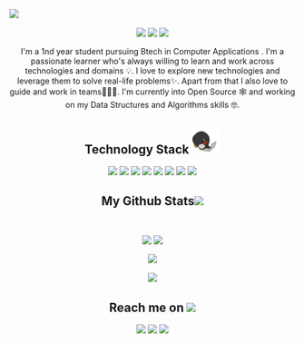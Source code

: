 <p align="center">
 
</p align="center">
<img src="https://github.com/hoopinwhoopin/hoopinwhoopin/blob/main/Facebook Video Cover 1702x630 px.mp4" />

<p align="center">
 
 <img src="https://badges.pufler.dev/visits/hoopinwhoopin/hoopinwhoopin"/> 
 <!-- <img src="https://badges.pufler.dev/years/hoopinwhoopin"/> -->
 <img src="https://badges.pufler.dev/repos/hoopinwhoopin"/>
 <img src="https://badges.pufler.dev/commits/monthly/hoopinwhoopin" />

</p>

<p align="center">
  I'm a 1nd year student pursuing Btech in Computer Applications . I'm a passionate learner who's always willing to learn and work across technologies and domains 💡. I love to explore new technologies and leverage them to solve real-life problems✨. Apart from that I also love to guide and work in teams👨🏻‍💻. I'm currently into Open Source 🕸️ and working on my Data Structures and Algorithms skills 🤓.
</p>  

<h2 align="center">Technology Stack <img src="https://github.com/hoopinwhoopin/hoopinwhoopin/blob/main/images/laptop.gif" width="50"></h2>

<p align="center">
 <img src="https://img.shields.io/badge/C-00599C?style=flat-square&logo=c&logoColor=white"/>
<img src="https://img.shields.io/badge/-java-E34A86?style=flat-square&logo=java"/>
<img src="https://img.shields.io/badge/-C++-00599C?style=flat-square&logo=c++"/>
<img src="https://img.shields.io/badge/-HTML5-E34F26?style=flat-square&logo=html5&logoColor=white"/>
<img src="https://img.shields.io/badge/-CSS3-1572B6?style=flat-square&logo=css3"/>
<img src="https://img.shields.io/badge/-JavaScript-black?style=flat-square&logo=javascript"/>
<img src="https://img.shields.io/badge/-Git-black?style=flat-square&logo=git"/>
<img src="https://img.shields.io/badge/-GitHub-black?style=flat-square&logo=github"/>
</p>


<h2 align="center">
  My Github Stats<img src="https://media.giphy.com/media/VgCDAzcKvsR6OM0uWg/giphy.gif" width="50">
</h2>
 
<br>

<p align = "center">
  <img  src = "https://github-readme-stats.vercel.app/api?username=hoopinwhoopin&show_icons=true&theme=radical&line_height=27">
  <img src = "https://github-readme-stats.vercel.app/api/top-langs/?username=hoopinwhoopin&hide=html,css,java,shaderlab,kotlin,hlsl&theme=radical">
</p>

<p align = "center">
 <img  src="https://github-readme-streak-stats.herokuapp.com/?user=hoopinwhoopin&show_icons=true&locale=en&layout=compact&theme=radical&line_height=0" />
</p> 

<p align = "center">
 <img src="https://activity-graph.herokuapp.com/graph?username=hoopinwhoopin&theme=redical">
</p> 

<h2 align="center">Reach me on <img src="https://media0.giphy.com/media/jqNPzdTTxQfOgOqpO4/source.gif" width="50"></h2>

<p align="center">
  
<!-- <img src="https://img.shields.io/badge/-ritik-purple?style=flat-square&logo=instagram&logoColor=white&link=https://www.instagram.com/pinkdogg307/"/> -->
<img src="https://img.shields.io/badge/-vedantpalekar12-c14438?style=flat-square&logo=Gmail&logoColor=white&link=mailto:ritikpr307@gmail.com"/>
<img src="https://img.shields.io/badge/-Vedant Palekar-blue?style=flat-square&logo=Linkedin&logoColor=white&link=https://www.linkedin.com/in/ritik-rawal-698a18142/"/>
<img src="https://img.shields.io/badge/-palekar_vedant-blue?style=flat-square&logo=twitter&logoColor=white&link=https://twitter.com/ritikhere307"/>

</p>
